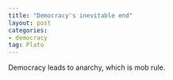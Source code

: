```yaml
---
title: "Democracy's inevitable end"
layout: post
categories:
- democracy
tag: Plato
---
```


Democracy leads to anarchy, which is mob rule.